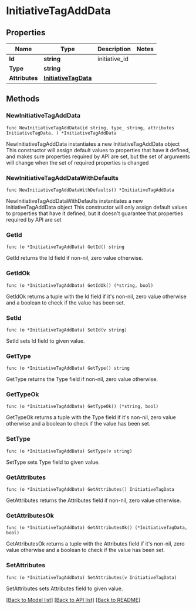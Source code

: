 # InitiativeTagAddData

## Properties

Name | Type | Description | Notes
------------ | ------------- | ------------- | -------------
**Id** | **string** | initiative_id | 
**Type** | **string** |  | 
**Attributes** | [**InitiativeTagData**](InitiativeTagData.md) |  | 

## Methods

### NewInitiativeTagAddData

`func NewInitiativeTagAddData(id string, type_ string, attributes InitiativeTagData, ) *InitiativeTagAddData`

NewInitiativeTagAddData instantiates a new InitiativeTagAddData object
This constructor will assign default values to properties that have it defined,
and makes sure properties required by API are set, but the set of arguments
will change when the set of required properties is changed

### NewInitiativeTagAddDataWithDefaults

`func NewInitiativeTagAddDataWithDefaults() *InitiativeTagAddData`

NewInitiativeTagAddDataWithDefaults instantiates a new InitiativeTagAddData object
This constructor will only assign default values to properties that have it defined,
but it doesn't guarantee that properties required by API are set

### GetId

`func (o *InitiativeTagAddData) GetId() string`

GetId returns the Id field if non-nil, zero value otherwise.

### GetIdOk

`func (o *InitiativeTagAddData) GetIdOk() (*string, bool)`

GetIdOk returns a tuple with the Id field if it's non-nil, zero value otherwise
and a boolean to check if the value has been set.

### SetId

`func (o *InitiativeTagAddData) SetId(v string)`

SetId sets Id field to given value.


### GetType

`func (o *InitiativeTagAddData) GetType() string`

GetType returns the Type field if non-nil, zero value otherwise.

### GetTypeOk

`func (o *InitiativeTagAddData) GetTypeOk() (*string, bool)`

GetTypeOk returns a tuple with the Type field if it's non-nil, zero value otherwise
and a boolean to check if the value has been set.

### SetType

`func (o *InitiativeTagAddData) SetType(v string)`

SetType sets Type field to given value.


### GetAttributes

`func (o *InitiativeTagAddData) GetAttributes() InitiativeTagData`

GetAttributes returns the Attributes field if non-nil, zero value otherwise.

### GetAttributesOk

`func (o *InitiativeTagAddData) GetAttributesOk() (*InitiativeTagData, bool)`

GetAttributesOk returns a tuple with the Attributes field if it's non-nil, zero value otherwise
and a boolean to check if the value has been set.

### SetAttributes

`func (o *InitiativeTagAddData) SetAttributes(v InitiativeTagData)`

SetAttributes sets Attributes field to given value.



[[Back to Model list]](../README.md#documentation-for-models) [[Back to API list]](../README.md#documentation-for-api-endpoints) [[Back to README]](../README.md)


